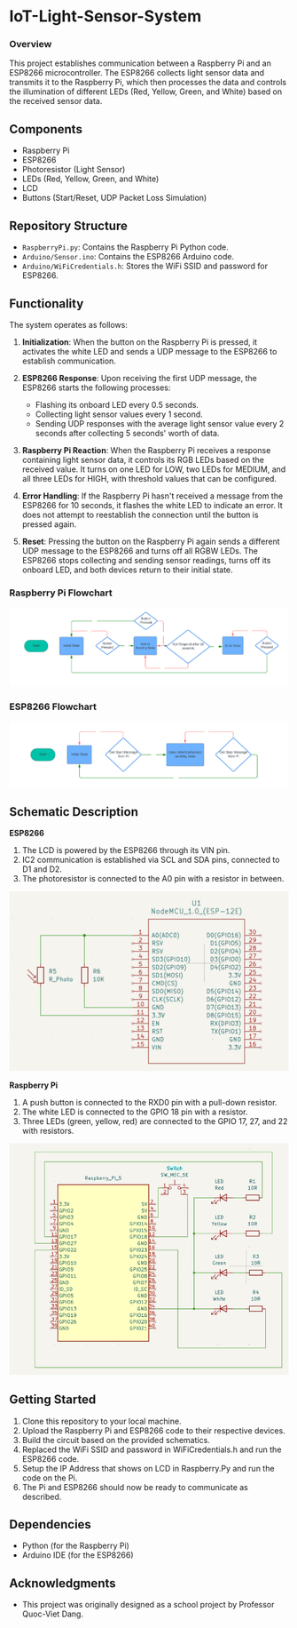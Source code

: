 # IoT-Light-Sensor-System

### Overview
This project establishes communication between a Raspberry Pi and an ESP8266 microcontroller. The ESP8266 collects light sensor data and transmits it to the Raspberry Pi, which then processes the data and controls the illumination of different LEDs (Red, Yellow, Green, and White) based on the received sensor data.

## Components

- Raspberry Pi
- ESP8266
- Photoresistor (Light Sensor)
- LEDs (Red, Yellow, Green, and White)
- LCD
- Buttons (Start/Reset, UDP Packet Loss Simulation)

## Repository Structure

- `RaspberryPi.py`: Contains the Raspberry Pi Python code.
- `Arduino/Sensor.ino`: Contains the ESP8266 Arduino code.
- `Arduino/WiFiCredentials.h`: Stores the WiFi SSID and password for ESP8266.

## Functionality

The system operates as follows:

1. **Initialization**: When the button on the Raspberry Pi is pressed, it activates the white LED and sends a UDP message to the ESP8266 to establish communication.

2. **ESP8266 Response**: Upon receiving the first UDP message, the ESP8266 starts the following processes:
   - Flashing its onboard LED every 0.5 seconds.
   - Collecting light sensor values every 1 second.
   - Sending UDP responses with the average light sensor value every 2 seconds after collecting 5 seconds' worth of data.

3. **Raspberry Pi Reaction**: When the Raspberry Pi receives a response containing light sensor data, it controls its RGB LEDs based on the received value. It turns on one LED for LOW, two LEDs for MEDIUM, and all three LEDs for HIGH, with threshold values that can be configured.

4. **Error Handling**: If the Raspberry Pi hasn't received a message from the ESP8266 for 10 seconds, it flashes the white LED to indicate an error. It does not attempt to reestablish the connection until the button is pressed again.

5. **Reset**: Pressing the button on the Raspberry Pi again sends a different UDP message to the ESP8266 and turns off all RGBW LEDs. The ESP8266 stops collecting and sending sensor readings, turns off its onboard LED, and both devices return to their initial state.

### Raspberry Pi Flowchart ###
![Raspberry Pi Flowchart](Reference/flowchart_RPi.png)

### ESP8266 Flowchart

![ESP8266 Flowchart](Reference/flowchart_ESP.png)

## Schematic Description

**ESP8266**
1. The LCD is powered by the ESP8266 through its VIN pin.
2. IC2 communication is established via SCL and SDA pins, connected to D1 and D2.
3. The photoresistor is connected to the A0 pin with a resistor in between.

![schematic](Reference/schematic_ESP8266.png)


**Raspberry Pi**
1. A push button is connected to the RXD0 pin with a pull-down resistor.
2. The white LED is connected to the GPIO 18 pin with a resistor.
3. Three LEDs (green, yellow, red) are connected to the GPIO 17, 27, and 22 with resistors.

![schematic](Reference/schematic_RaspberryPi.png)




## Getting Started

1. Clone this repository to your local machine.
2. Upload the Raspberry Pi and ESP8266 code to their respective devices.
3. Build the circuit based on the provided schematics.
4. Replaced the WiFi SSID and password in WiFiCredentials.h and run the ESP8266 code.
5. Setup the IP Address that shows on LCD in Raspberry.Py and run the code on the Pi.
6. The Pi and ESP8266 should now be ready to communicate as described.

## Dependencies

- Python (for the Raspberry Pi)
- Arduino IDE (for the ESP8266)

## Acknowledgments

- This project was originally designed as a school project by Professor Quoc-Viet Dang.
